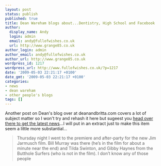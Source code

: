 ```yaml
---
layout: post
status: publish
published: true
title: Dean Wareham blogs about...Dentistry, High School and Facebook
author:
  display_name: Andy
  login: admin
  email: andy@fullofwishes.co.uk
  url: http://www.grange85.co.uk
author_login: admin
author_email: andy@fullofwishes.co.uk
author_url: http://www.grange85.co.uk
wordpress_id: 1217
wordpress_url: http://www.fullofwishes.co.uk/?p=1217
date: '2009-05-03 22:21:17 +0100'
date_gmt: '2009-05-03 22:21:17 +0100'
categories:
- news
- dean wareham
- other people's blogs
tags: []
---
```

<p>Another post on Dean's blog over at deanandbritta.com covers a lot of subject matter so I won't try and rehash it here but sugeest you <a href="http://www.deanandbritta.com/blog/?p=321">head over there to get the latest news</a>...I will put in an extract just to make this item seem a little more substantial...</p>
<blockquote><p>Thursday night I went to the premiere and after-party for the new Jim Jarmusch film. Bill Murray was there (he’s in the film for about a minute near the end) and Tilda Swinton, and Gibby Haynes from the Butthole Surfers (who is not in the film). I don’t know any of those people</p></blockquote>

